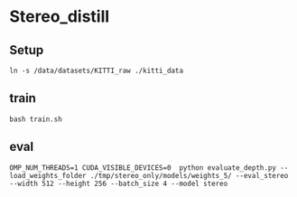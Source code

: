 # Stereo_distill

## Setup

```
ln -s /data/datasets/KITTI_raw ./kitti_data
```

## train

```
bash train.sh
```
## eval

```
OMP_NUM_THREADS=1 CUDA_VISIBLE_DEVICES=0  python evaluate_depth.py --load_weights_folder ./tmp/stereo_only/models/weights_5/ --eval_stereo --width 512 --height 256 --batch_size 4 --model stereo

```
